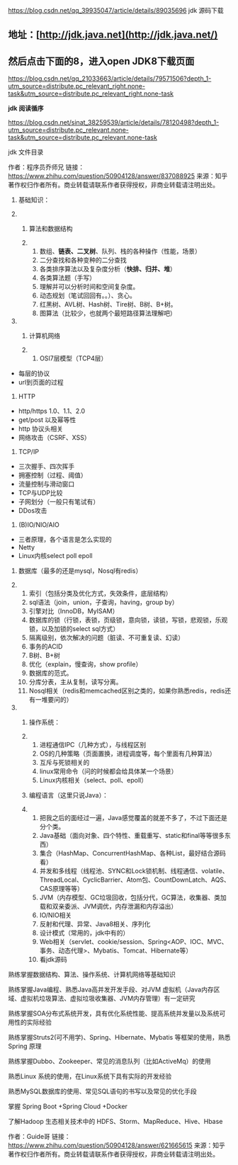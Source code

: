 

https://blog.csdn.net/qq_39935047/article/details/89035696  jdk 源码下载

## 地址：[http://jdk.java.net](http://jdk.java.net/)

## 然后点击下面的8，进入open JDK8下载页面



https://blog.csdn.net/qq_21033663/article/details/79571506?depth_1-utm_source=distribute.pc_relevant_right.none-task&utm_source=distribute.pc_relevant_right.none-task

**jdk 阅读循序**

https://blog.csdn.net/sinat_38259539/article/details/78120498?depth_1-utm_source=distribute.pc_relevant.none-task&utm_source=distribute.pc_relevant.none-task

jdk 文件目录

作者：程序员乔师兄
链接：https://www.zhihu.com/question/50904128/answer/837088925
来源：知乎
著作权归作者所有。商业转载请联系作者获得授权，非商业转载请注明出处。



1. 基础知识：

2. 1. 算法和数据结构

   2. 1. 数组、**链表、二叉树**、队列、栈的各种操作（性能，场景）
      2. 二分查找和各种变种的二分查找
      3. 各类排序算法以及复杂度分析（**快排、归并、堆**）
      4. 各类算法题（手写）
      5. 理解并可以分析时间和空间复杂度。
      6. 动态规划（笔试回回有。。）、贪心。
      7. 红黑树、AVL树、Hash树、Tire树、B树、B+树。
      8. 图算法（比较少，也就两个最短路径算法理解吧）



1. 1. 计算机网络

   2. 1. OSI7层模型（TCP4层）

- 每层的协议
- url到页面的过程

1. HTTP

- http/https 1.0、1.1、2.0
- get/post 以及幂等性
- http 协议头相关
- 网络攻击（CSRF、XSS）

1. TCP/IP

- 三次握手、四次挥手
- 拥塞控制（过程、阈值）
- 流量控制与滑动窗口
- TCP与UDP比较
- 子网划分（一般只有笔试有）
- DDos攻击

1. (B)IO/NIO/AIO

- 三者原理，各个语言是怎么实现的
- Netty
- Linux内核select poll epoll

1. 数据库（最多的还是mysql，Nosql有redis）

2. 1. 索引（包括分类及优化方式，失效条件，底层结构）
   2. sql语法（join，union，子查询，having，group by）
   3. 引擎对比（InnoDB，MyISAM）
   4. 数据库的锁（行锁，表锁，页级锁，意向锁，读锁，写锁，悲观锁，乐观锁，以及加锁的select sql方式）
   5. 隔离级别，依次解决的问题（脏读、不可重复读、幻读）
   6. 事务的ACID
   7. B树、B+树
   8. 优化（explain，慢查询，show profile）
   9. 数据库的范式。
   10. 分库分表，主从复制，读写分离。
   11. Nosql相关（redis和memcached区别之类的，如果你熟悉redis，redis还有一堆要问的）



1. 1. 操作系统：

   2. 1. 进程通信IPC（几种方式），与线程区别
      2. OS的几种策略（页面置换，进程调度等，每个里面有几种算法）
      3. 互斥与死锁相关的
      4. linux常用命令（问的时候都会给具体某一个场景）
      5. Linux内核相关（select、poll、epoll）

   3. 编程语言（这里只说Java）：

   4. 1. 把我之后的面经过一遍，Java感觉覆盖的就差不多了，不过下面还是分个类。
      2. Java基础（面向对象、四个特性、重载重写、static和final等等很多东西）
      3. 集合（HashMap、ConcurrentHashMap、各种List，最好结合源码看）
      4. 并发和多线程（线程池、SYNC和Lock锁机制、线程通信、volatile、ThreadLocal、CyclicBarrier、Atom包、CountDownLatch、AQS、CAS原理等等）
      5. JVM（内存模型、GC垃圾回收，包括分代，GC算法，收集器、类加载和双亲委派、JVM调优，内存泄漏和内存溢出）
      6. IO/NIO相关
      7. 反射和代理、异常、Java8相关、序列化
      8. 设计模式（常用的，jdk中有的）
      9. Web相关（servlet、cookie/session、Spring<AOP、IOC、MVC、事务、动态代理>、Mybatis、Tomcat、Hibernate等）
      10. 看jdk源码





熟练掌握数据结构、算法、操作系统、计算机网络等基础知识

熟练掌握Java编程、熟悉Java高并发开发手段、对JVM 虚拟机（Java内存区域、虚拟机垃圾算法、虚拟垃圾收集器、JVM内存管理）有一定研究

熟练掌握SOA分布式系统开发，具有优化系统性能、提高系统并发量以及系统可用性的实际经验

熟练掌握Struts2(可不用学)、Spring、Hibernate、Mybatis 等框架的使用，熟悉 Spring 原理

熟练掌握Dubbo、Zookeeper、常见的消息队列（比如ActiveMq）的使用

熟悉Linux 系统的使用，在Linux系统下具有实际的开发经验

熟悉MySQL数据库的使用、常见SQL语句的书写以及常见的优化手段

掌握 Spring Boot +Spring Cloud +Docker

了解Hadoop 生态相关技术中的 HDFS、Storm、MapReduce、Hive、Hbase



作者：Guide哥
链接：https://www.zhihu.com/question/50904128/answer/621665615
来源：知乎
著作权归作者所有。商业转载请联系作者获得授权，非商业转载请注明出处。